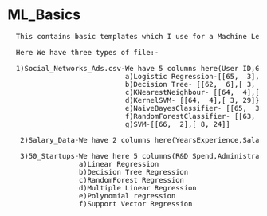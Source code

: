 # ML_Basics
<pre>
  This contains basic templates which I use for a Machine Learning Model along with examples
 
  Here We have three types of file:-
 
  1)Social_Networks_Ads.csv-We have 5 columns here(User ID,Gender,Age,EstimatedSalary,Purchased) and 401 rows , We need to predict whether                             the customer will purchase the product or not.I applied following classifiers(along with the confusion matrix)                             to this problem:-
                            a)Logistic Regression-[[65,  3],[ 8, 24]]
                            b)Decision Tree- [[62,  6],[ 3, 29]]
                            c)KNearestNeighbour- [[64,  4],[ 3, 29]]
                            d)KernelSVM- [[64,  4],[ 3, 29]}
                            e)NaiveBayesClassifier- [[65,  3],[ 7, 25]]
                            f)RandomForestClassifier- [[63,  5],[ 3, 29]]
                            g)SVM-[[66,  2],[ 8, 24]]
   
   2)Salary_Data-We have 2 columns here(YearsExperience,Salary) and 31 rows , We need to predict salary of the customer using Linear                        regression problem.
   
   3)50_Startups-We have here 5 columns(R&D Spend,Administration,Marketing Spend,State,Profit) , 51 rows and need to predict Profit for                    each startup using following regression models:-
                 a)Linear Regression
                 b)Decision Tree Regression
                 c)RandomForest Regression
                 d)Multiple Linear Regression
                 e)Polynomial regression
                 f)Support Vector Regression
   </pre>           
  
